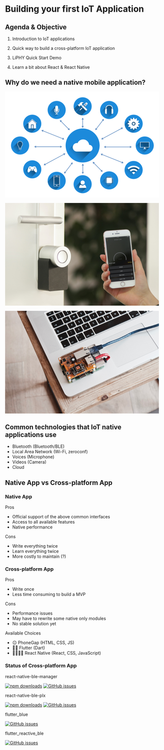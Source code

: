 # Building your first IoT Application

## Agenda & Objective

1. Introduction to IoT applications

2. Quick way to build a cross-platform IoT application

3. LiPHY Quick Start Demo 

4. Learn a bit about React & React Native

## Why do we need a native mobile application?

![IoT icons](iot.png)

![IoT with a phone](iot-with-phone.jpg)

![IoT with a pi](iot-with-pi.jpg)

## Common technologies that IoT native applications use

* Bluetooth (Bluetooth/BLE)
* Local Area Network (Wi-Fi, zeroconf)
* Voices (Microphone)
* Videos (Camera)
* Cloud

## Native App vs Cross-platform App

### Native App 

Pros

* Official support of the above common interfaces 
* Access to all available features
* Native performance

Cons

* Write everything twice
* Learn everything twice
* More costly to maintain (?)

### Cross-platform App

Pros

* Write once
* Less time consuming to build a MVP

Cons

* Performance issues
* May have to rewrite some native only modules
* No stable solution yet 

Available Choices

* 😐 PhoneGap (HTML, CSS, JS)
* 👍🏻 Flutter (Dart)
* 👍🏻👍🏻 React Native (React, CSS, JavaScript)

### Status of Cross-platform App

react-native-ble-manager

[![npm downloads](https://img.shields.io/npm/dm/react-native-ble-manager.svg?style=flat)](https://www.npmjs.com/package/react-native-ble-manager)
[![GitHub issues](https://img.shields.io/github/issues/innoveit/react-native-ble-manager.svg?style=flat)](https://github.com/innoveit/react-native-ble-manager/issues)

react-native-ble-plx

[![npm downloads](https://img.shields.io/npm/dm/react-native-ble-plx.svg?style=flat)](https://www.npmjs.com/package/react-native-ble-plx)
[![GitHub issues](https://img.shields.io/github/issues/Polidea/react-native-ble-plx.svg?style=flat)](https://github.com/Polidea/react-native-ble-plx/issues)

flutter_blue

[![GitHub issues](https://img.shields.io/github/issues/pauldemarco/flutter_blue?style=flat)](https://github.com/pauldemarco/flutter_blue/issues)

flutter_reactive_ble

[![GitHub issues](https://img.shields.io/github/issues/PhilipsHue/flutter_reactive_ble?style=flat)](https://github.com/PhilipsHue/flutter_reactive_ble/issues)
